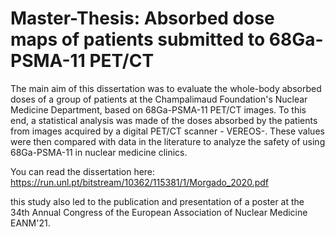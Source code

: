 # Master-Thesis: Absorbed dose maps of patients submitted to 68Ga-PSMA-11 PET/CT

The main aim of this dissertation was to evaluate the whole-body absorbed doses of a group of patients at the Champalimaud Foundation's Nuclear Medicine Department, based on 68Ga-PSMA-11 PET/CT images. To this end, a statistical analysis was made of the doses absorbed by the patients from images acquired by a digital PET/CT scanner - VEREOS-. These values were then compared with data in the literature to analyze the safety of using 68Ga-PSMA-11 in nuclear medicine clinics.

You can read the dissertation here: https://run.unl.pt/bitstream/10362/115381/1/Morgado_2020.pdf

this study also led to the publication and presentation of a poster at the 34th Annual Congress of the European Association of Nuclear Medicine EANM'21.
